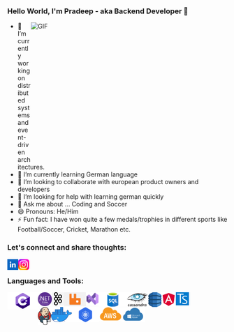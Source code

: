 ### Hello World, I'm Pradeep - aka Backend Developer 👋

<img align="right" alt="GIF" src="/img/teamwork.gif?raw=true" width="450" height="320">

- 🔭 I’m currently working on distributed systems and event-driven architectures.
- 🌱 I’m currently learning German language
- 👯 I’m looking to collaborate with european product owners and developers
- 🤔 I’m looking for help with learning german quickly
- 💬 Ask me about ... Coding and Soccer
- 😄 Pronouns: He/Him
- ⚡ Fun fact: I have won quite a few medals/trophies in different sports like Football/Soccer, Cricket, Marathon etc.


### Let's connect and share thoughts:

[<img align="left" alt="pradeep-bhosale" src="/img/linkedIn.png" width="25">](https://www.linkedin.com/in/pradeep-bhosale-92b3b299/)
[<img align="left" alt="prad_cr7" src="/img/instagram.png" width="25">](https://www.instagram.com/prad_cr7/)
<br />

### Languages and Tools:
<img align="left" alt="C#" title="C#" src="/img/csharp.png" width="70">
<img align="left" alt=".NET Core" title=".NET Core" src="/img/dotNet.png" width="32">
<img align="left" alt="Kafka" title="Kafka" src="/img/kafka.png" width="28">
<img align="left" alt="RabbitMQ" title="RabbitMQ" src="/img/rabbitMQ.png" width="50">
<img align="left" alt="Visual Studio" title="Visual Studio" src="/img/visual_studio.png" width="30">
<img align="left" alt="SQL" title="SQL" src="/img/sql.webp" width="63">
<img align="left" alt="Cassandra" title="Cassandra" src="/img/cassandra.png" width="50">
<img align="left" alt="DynamoDB" title="DynamoDB" src="/img/dynamoDB.png" width="30">
<img align="left" alt="Angular" title="Angular" src="/img/angular.svg" width="33">
<img align="left" alt="Typescript" title="Typescript" src="/img/typescript.webp" width="30">
<br />
<br />
<img align="left" alt="Jenkins" title="Jenkins" src="/img/jenkins.png" width="30">
<img align="left" alt="Docker" title="Docker" src="/img/docker.png" width="48">
<img align="left" alt="Kubernetes" title="Kubernetes" src="/img/kubernetes.png" width="62">
<img align="left" alt="AWS" title="AWS" src="/img/aws.png" width="52">
<img align="left" alt="Windows Azure" title="Windows Azure" src="/img/azure.png" width="54">
<b /r>
